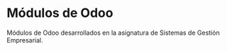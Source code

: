 # Módulos de Odoo
 Módulos de Odoo desarrollados en la asignatura de Sistemas de Gestión Empresarial.
